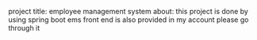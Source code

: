 project title: employee management system
about: this project is done by using spring boot 
ems front end is also provided in my account please go through it
